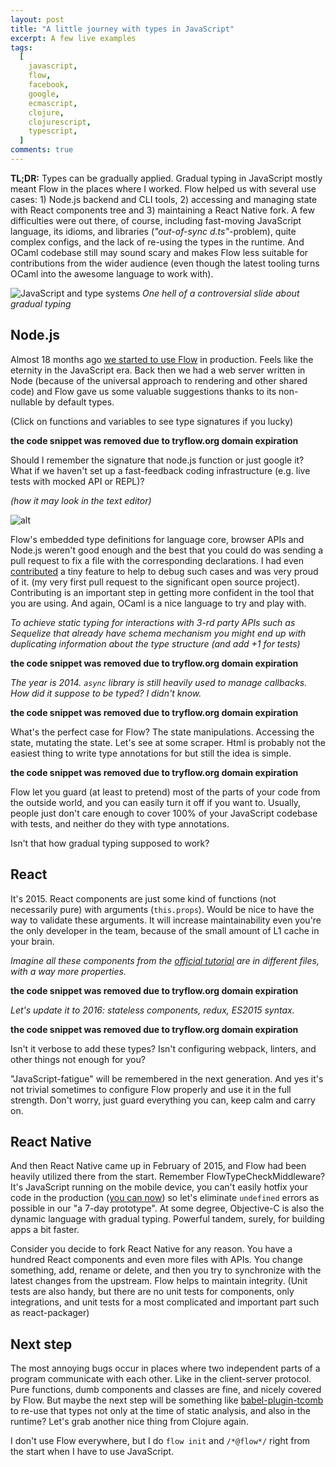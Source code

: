 ```yaml
---
layout: post
title: "A little journey with types in JavaScript"
excerpt: A few live examples
tags:
  [
    javascript,
    flow,
    facebook,
    google,
    ecmascript,
    clojure,
    clojurescript,
    typescript,
  ]
comments: true
---
```


<style>
iframe {
  width: 100%; margin: 20px 0 50px 0
}
</style>

**TL;DR:** Types can be gradually applied. Gradual typing in JavaScript mostly meant Flow in the places where I worked. Flow helped us with several use cases: 1) Node.js backend and CLI tools, 2) accessing and managing state with React components tree and 3) maintaining a React Native fork. A few difficulties were out there, of course, including fast-moving JavaScript language, its idioms, and libraries (_"out-of-sync d.ts"_-problem), quite complex configs, and the lack of re-using the types in the runtime. And OCaml codebase still may sound scary and makes Flow less suitable for contributions from the wider audience (even though the latest tooling turns OCaml into the awesome language to work with).

![JavaScript and type systems](/images/2016/javascript-and-type-systems.png)
_One hell of a controversial slide about gradual typing_

## Node.js

Almost 18 months ago [we started to use Flow](2015/01/26/facebook-flow-on-server-and-client.html) in production. Feels like the eternity in the JavaScript era.
Back then we had a web server written in Node (because of the universal approach to rendering and other shared code) and Flow gave us some valuable suggestions thanks to its non-nullable by default types.

(Click on functions and variables to see type signatures if you lucky)

**the code snippet was removed due to tryflow.org domain expiration**

Should I remember the signature that node.js function or just google it? What if we haven't set up a fast-feedback coding infrastructure (e.g. live tests with mocked API or REPL)?

_(how it may look in the text editor)_

![alt](/images/2016/nuclide1.png)

Flow's embedded type definitions for language core, browser APIs and Node.js weren't good enough and the best that
you could do was sending a pull request to fix a file with the corresponding declarations.
I had even [contributed](https://github.com/facebook/flow/pull/151) a tiny feature to help to debug such cases and was very proud of it.
(my very first pull request to the significant open source project). Contributing is an
important step in getting more confident in the tool that you are using. And again, OCaml is a nice language to try and play with.

_To achieve static typing for interactions with 3-rd party APIs such as Sequelize that already have schema mechanism you might end up with duplicating information about the type structure (and add +1 for tests)_

**the code snippet was removed due to tryflow.org domain expiration**

_The year is 2014. `async` library is still heavily used to manage callbacks. How did it suppose to be typed? I didn't know._

**the code snippet was removed due to tryflow.org domain expiration**

What's the perfect case for Flow? The state manipulations. Accessing the state, mutating the state. Let's see at some scraper. Html is probably not the easiest thing to write type annotations for but still the idea is simple.

**the code snippet was removed due to tryflow.org domain expiration**

Flow let you guard (at least to pretend) most of the parts of your code from the outside world, and you can easily turn it off if you want to. Usually, people just don't care enough to cover 100% of your JavaScript codebase with tests, and neither do they with type annotations.

Isn't that how gradual typing supposed to work?

## React

It's 2015. React components are just some kind of functions (not necessarily pure) with arguments (`this.props`). Would be nice to have the way to validate these arguments. It will increase maintainability even you're the only developer in the team, because of the small amount of L1 cache in your brain.

_Imagine all these components from the [official tutorial](https://facebook.github.io/react/docs/tutorial.html) are in different files, with a way more properties._

**the code snippet was removed due to tryflow.org domain expiration**

_Let's update it to 2016: stateless components, redux, ES2015 syntax._

**the code snippet was removed due to tryflow.org domain expiration**

Isn't it verbose to add these types? Isn't configuring webpack, linters, and other things not enough for you?

"JavaScript-fatigue" will be remembered in the next generation. And yes it's not trivial sometimes to configure Flow properly and use it in the full strength. Don't worry, just guard everything you can, keep calm and carry on.

## React Native

And then React Native came up in February of 2015, and Flow had been heavily utilized there from the start. Remember FlowTypeCheckMiddleware? It's JavaScript running on the mobile device, you can't easily hotfix your code in the production ([you can now](https://github.com/Microsoft/code-push)) so let's eliminate `undefined` errors as possible in our "a 7-day prototype". At some degree, Objective-C is also the dynamic language with gradual typing. Powerful tandem, surely, for building apps a bit faster.

Consider you decide to fork React Native for any reason. You have a hundred React components and even more files with APIs. You change something, add, rename or delete, and then you try to synchronize with the latest changes from the upstream. Flow helps to maintain integrity. (Unit tests are also handy, but there are no unit tests for components, only integrations, and unit tests for a most complicated and important part such as react-packager)

## Next step

The most annoying bugs occur in places where two independent parts of a program communicate with each other. Like in the client-server protocol. Pure functions, dumb components and classes are fine, and nicely covered by Flow. But maybe the next step will be something like [babel-plugin-tcomb](https://github.com/gcanti/babel-plugin-tcomb) to re-use that types not only at the time of static analysis, and also in the runtime? Let's grab another nice thing from Clojure again.

I don't use Flow everywhere, but I do `flow init` and `/*@flow*/` right from the start when I have to use JavaScript.
